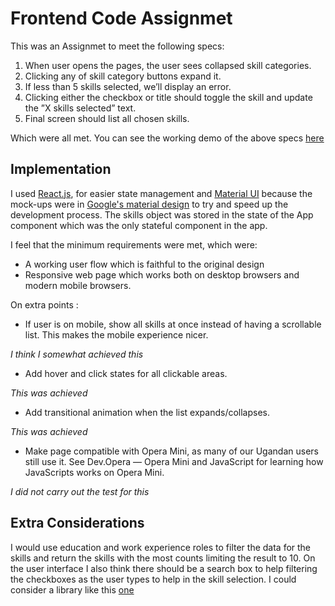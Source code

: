 # Frontend Code Assignmet

This was an Assignmet to meet the following specs:

1. When user opens the pages, the user sees collapsed skill categories.
2. Clicking any of skill category buttons expand it.
3. If less than 5 skills selected, we’ll display an error.
4. Clicking either the checkbox or title should toggle the skill and update the ”X skills selected” text.
5. Final screen should list all chosen skills.

Which were all met. You can see the working demo of the above specs [here](https://skillselection.herokuapp.com/)

## Implementation

I used [React.js](https://reactjs.org/), for easier state management and [Material UI](https://material-ui.com/) because the mock-ups were
in [Google's material design](https://material.io/) to try and speed up the development process. The skills object was stored in the state
of the App component which was the only stateful component in the app.

I feel that the minimum requirements were met, which were:

* A working user flow which is faithful to the original design
* Responsive web page which works both on desktop browsers and modern mobile browsers.

On extra points :

* If user is on mobile, show all skills at once instead of having a scrollable list. This makes the mobile experience nicer.

_I think I somewhat achieved this_

* Add hover and click states for all clickable areas.

_This was achieved_

* Add transitional animation when the list expands/collapses.

_This was achieved_

* Make page compatible with Opera Mini, as many of our Ugandan users still use it. See Dev.Opera — Opera Mini and JavaScript for learning how JavaScripts works on Opera Mini.

_I did not carry out the test for this_

## Extra Considerations

I would use education and work experience roles to filter the data for the skills and return the skills with the most counts limiting the result to 10. On the user interface I also think there should be a search box to help filtering the checkboxes as the user types to help in the skill selection. I could consider a library like this [one](https://react-autosuggest.js.org/)
